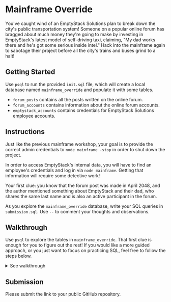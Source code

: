# Mainframe Override

You've caught wind of an EmptyStack Solutions plan to break down the city's
public transportation system! Someone on a popular online forum has bragged about
much money they're going to make by investing in EmptyStack's latest model of
self-driving taxi, claiming, "My dad works there and he's got some serious inside
intel." Hack into the mainframe again to sabotage their project before all the
city's trains and buses grind to a halt!

## Getting Started

Use `psql` to run the provided `init.sql` file, which will create a local database
named `mainframe_override` and populate it with some tables.

- `forum_posts` contains all the posts written on the online forum.
- `forum_accounts` contains information about the online forum accounts.
- `emptystack_accounts` contains credentials for EmptyStack Solutions employee accounts.

## Instructions

Just like the previous mainframe workshop, your goal is to provide the correct admin
credentials to `node mainframe -stop` in order to shut down the project.

In order to access EmptyStack's internal data, you will have to find an employee's
credentials and log in via `node mainframe`. Getting that information will require
some detective work!

Your first clue: you know that the forum post was made in April 2048, and the author
mentioned something about EmptyStack and their dad, who shares the same last name and
is also an active participant in the forum.

As you explore the `mainframe_override` database, write your SQL queries in
`submission.sql`. Use `--` to comment your thoughts and observations.

## Walkthrough

Use `psql` to explore the tables in `mainframe_override`.
That first clue is enough for you to figure out the rest!
If you would like a more guided approach, or you just want to focus on practicing SQL,
feel free to follow the steps below.

<details>
<summary>See walkthrough</summary>

1. Get the username of the person who made the post about EmptyStack in `forum_posts`.
      SELECT * FROM forum_posts WHERE date BETWEEN '2048-04-01' AND '2048-04-30';
      SELECT * FROM forum_posts WHERE author = 'smart-money-44';
2. Get the last name of the person associated with that username in `forum_accounts`.
   SELECT * FROM forum_accounts WHERE username = 'smart-money-44';
   last_name: Steele
3. Find all other accounts with the same last name.
   SELECT * FROM forum_accounts WHERE last_name = 'Steele';
4. Find all accounts in `emptystack_accounts` with the same last name.
   SELECT * FROM emptystack_accounts WHERE last_name = 'Steele';
5. There will only be one EmptyStack employee with a forum account. Use their credentials
   to access `node mainframe`, which will output a new `sql` file for you to run.
   username   | triple-cart-38
   password   | password456
   first_name | Andrew
   last_name  | Steele
6. Find the message in `emptystack_messages` that mentions a project involving
   self-driving taxis. That message is sent from an admin account and also reveals
   the project code.
    SELECT * FROM emptystack_messages WHERE body ILIKE '%taxi%';
    LidWj | your-boss-99 | triple-cart-38 | Project TAXI | Deploy Project TAXI by end of week. We need this out ASAP.
7. Get the credentials for the admin account from `emptystack_accounts`.
   SELECT * FROM emptystack_accounts WHERE username = 'your-boss-99';
   your-boss-99 | notagaincarter | Skylar     | Singer
8. Get the ID of the project from `emptystack_projects`.
   SELECT * FROM emptystack_projects WHERE code = 'TAXI';
9. Use that information to stop the project: `node mainframe -stop`!

</details>

## Submission

Please submit the link to your public GitHub repository.

